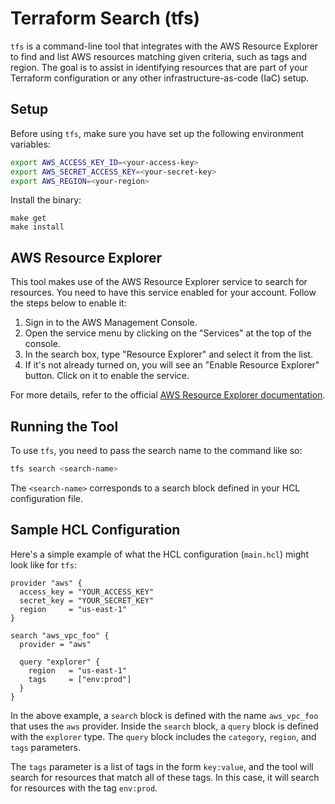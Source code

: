 # Terraform Search (tfs)

`tfs` is a command-line tool that integrates with the AWS Resource Explorer to find and list AWS resources matching given criteria, such as tags and region. The goal is to assist in identifying resources that are part of your Terraform configuration or any other infrastructure-as-code (IaC) setup.

## Setup

Before using `tfs`, make sure you have set up the following environment variables:

```bash
export AWS_ACCESS_KEY_ID=<your-access-key>
export AWS_SECRET_ACCESS_KEY=<your-secret-key>
export AWS_REGION=<your-region>
```

Install the binary:

```
make get
make install
```

## AWS Resource Explorer

This tool makes use of the AWS Resource Explorer service to search for resources. You need to have this service enabled for your account. Follow the steps below to enable it:

1. Sign in to the AWS Management Console.
2. Open the service menu by clicking on the "Services" at the top of the console.
3. In the search box, type "Resource Explorer" and select it from the list.
4. If it's not already turned on, you will see an "Enable Resource Explorer" button. Click on it to enable the service.

For more details, refer to the official [AWS Resource Explorer documentation](https://docs.aws.amazon.com/).

## Running the Tool

To use `tfs`, you need to pass the search name to the command like so:

```bash
tfs search <search-name>
```

The `<search-name>` corresponds to a search block defined in your HCL configuration file.

## Sample HCL Configuration

Here's a simple example of what the HCL configuration (`main.hcl`) might look like for `tfs`:

```hcl
provider "aws" {
  access_key = "YOUR_ACCESS_KEY"
  secret_key = "YOUR_SECRET_KEY"
  region     = "us-east-1"
}

search "aws_vpc_foo" {
  provider = "aws"
  
  query "explorer" {
    region   = "us-east-1"
    tags     = ["env:prod"]
  }
}
```

In the above example, a `search` block is defined with the name `aws_vpc_foo` that uses the `aws` provider. Inside the `search` block, a `query` block is defined with the `explorer` type. The `query` block includes the `category`, `region`, and `tags` parameters. 

The `tags` parameter is a list of tags in the form `key:value`, and the tool will search for resources that match all of these tags. In this case, it will search for resources with the tag `env:prod`.

